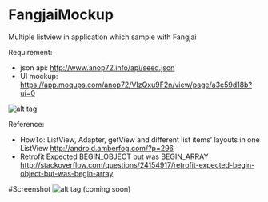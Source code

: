# FangjaiMockup
Multiple listview in application which sample with Fangjai

Requirement:
- json api: http://www.anop72.info/api/seed.json
- UI mockup: https://app.moqups.com/anop72/VIzQxu9F2n/view/page/a3e59d18b?ui=0

![alt tag](https://raw.githubusercontent.com/username/projectname/branch/path/to/img.png)

Reference:
- HowTo: ListView, Adapter, getView and different list items’ layouts in one ListView
http://android.amberfog.com/?p=296
- Retrofit Expected BEGIN_OBJECT but was BEGIN_ARRAY
http://stackoverflow.com/questions/24154917/retrofit-expected-begin-object-but-was-begin-array

#Screenshot
![alt tag](https://raw.githubusercontent.com/username/projectname/branch/path/to/img.png)
(coming soon)
